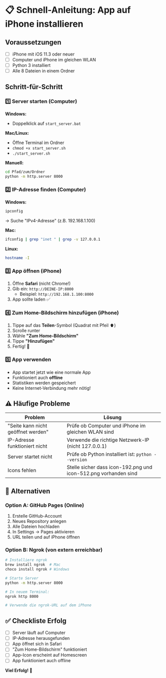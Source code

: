 # 📋 Schnell-Anleitung: App auf iPhone installieren

## Voraussetzungen
- [ ] iPhone mit iOS 11.3 oder neuer
- [ ] Computer und iPhone im gleichen WLAN
- [ ] Python 3 installiert
- [ ] Alle 8 Dateien in einem Ordner

## Schritt-für-Schritt

### 1️⃣ Server starten (Computer)

**Windows:**
- Doppelklick auf `start_server.bat`

**Mac/Linux:**
- Öffne Terminal im Ordner
- `chmod +x start_server.sh`
- `./start_server.sh`

**Manuell:**
```bash
cd Pfad/zum/Ordner
python -m http.server 8000
```

### 2️⃣ IP-Adresse finden (Computer)

**Windows:**
```bash
ipconfig
```
→ Suche "IPv4-Adresse" (z.B. 192.168.1.100)

**Mac:**
```bash
ifconfig | grep "inet " | grep -v 127.0.0.1
```

**Linux:**
```bash
hostname -I
```

### 3️⃣ App öffnen (iPhone)

1. Öffne **Safari** (nicht Chrome!)
2. Gib ein: `http://DEINE-IP:8000`
   - Beispiel: `http://192.168.1.100:8000`
3. App sollte laden ✅

### 4️⃣ Zum Home-Bildschirm hinzufügen (iPhone)

1. Tippe auf das **Teilen**-Symbol (Quadrat mit Pfeil ⬆️)
2. Scrolle runter
3. Wähle **"Zum Home-Bildschirm"**
4. Tippe **"Hinzufügen"**
5. Fertig! 🎉

### 5️⃣ App verwenden

- App startet jetzt wie eine normale App
- Funktioniert auch **offline**
- Statistiken werden gespeichert
- Keine Internet-Verbindung mehr nötig!

## ⚠️ Häufige Probleme

| Problem | Lösung |
|---------|--------|
| "Seite kann nicht geöffnet werden" | Prüfe ob Computer und iPhone im gleichen WLAN sind |
| IP-Adresse funktioniert nicht | Verwende die richtige Netzwerk-IP (nicht 127.0.0.1) |
| Server startet nicht | Prüfe ob Python installiert ist: `python --version` |
| Icons fehlen | Stelle sicher dass icon-192.png und icon-512.png vorhanden sind |

## 🎯 Alternativen

### Option A: GitHub Pages (Online)
1. Erstelle GitHub-Account
2. Neues Repository anlegen
3. Alle Dateien hochladen
4. In Settings → Pages aktivieren
5. URL teilen und auf iPhone öffnen

### Option B: Ngrok (von extern erreichbar)
```bash
# Installiere ngrok
brew install ngrok  # Mac
choco install ngrok # Windows

# Starte Server
python -m http.server 8000

# In neuem Terminal:
ngrok http 8000

# Verwende die ngrok-URL auf dem iPhone
```

## ✅ Checkliste Erfolg

- [ ] Server läuft auf Computer
- [ ] IP-Adresse herausgefunden
- [ ] App öffnet sich in Safari
- [ ] "Zum Home-Bildschirm" funktioniert
- [ ] App-Icon erscheint auf Homescreen
- [ ] App funktioniert auch offline

**Viel Erfolg! 🚀**
